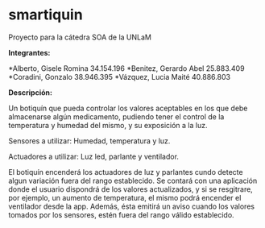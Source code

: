 # smartiquin
Proyecto para la cátedra SOA de la UNLaM

**Integrantes:**

*Alberto, Gisele Romina		34.154.196
*Benitez, Gerardo Abel		25.883.409
*Coradini, Gonzalo		38.946.395
*Vázquez, Lucia Maité		40.886.803

**Descripción:**

Un botiquín que pueda controlar los valores aceptables en los que debe almacenarse algún medicamento, pudiendo tener el control de la temperatura y humedad del mismo, y su exposición a la luz.

Sensores a utilizar: Humedad, temperatura y luz.

Actuadores a utilizar: Luz led, parlante y ventilador.

El botiquín encenderá los actuadores de luz y parlantes cundo detecte algun variación fuera del rango establecido. 
Se contará con una aplicación donde el usuario dispondrá de los valores actualizados, y si se resgitrare, por ejemplo, un aumento de temperatura, el mismo podrá encender el ventilador desde la app. Además, ésta emitirá un aviso cuando los valores tomados por los sensores, estén fuera del rango válido establecido.
